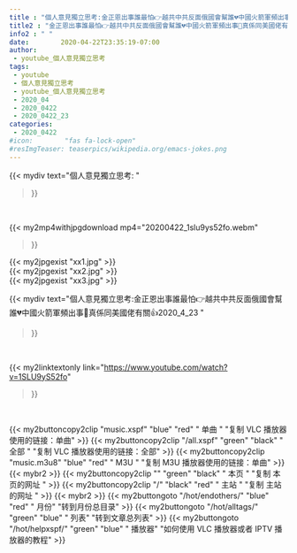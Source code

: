 ```yaml
---
title : "個人意見獨立思考:金正恩出事誰最怕👉越共中共反面俄國會幫誰💔中國火箭軍頻出事🚀真係同美國佬有關👍2020_4_23 "
title2 : "金正恩出事誰最怕👉越共中共反面俄國會幫誰💔中國火箭軍頻出事🚀真係同美國佬有關👍2020_4_23 "
info2 : " "
date:        2020-04-22T23:35:19-07:00
author:
 - youtube_個人意見獨立思考
tags:
 - youtube
 - 個人意見獨立思考
 - youtube_個人意見獨立思考
 - 2020_04
 - 2020_0422
 - 2020_0422_23
categories:
 - 2020_0422
#icon:        "fas fa-lock-open"
#resImgTeaser: teaserpics/wikipedia.org/emacs-jokes.png
---
```


{{< mydiv text="個人意見獨立思考: "
>}}
<br>


{{< my2mp4withjpgdownload mp4="20200422_1slu9ys52fo.webm"
>}}

{{< my2jpgexist "xx1.jpg" >}}<br>
{{< my2jpgexist "xx2.jpg" >}}<br>
{{< my2jpgexist "xx3.jpg" >}}<br>



{{< mydiv text="個人意見獨立思考:金正恩出事誰最怕👉越共中共反面俄國會幫誰💔中國火箭軍頻出事🚀真係同美國佬有關👍2020_4_23 "
>}}
<br>

{{< my2linktextonly link="https://www.youtube.com/watch?v=1SLU9yS52fo"
>}}


<br>

{{< my2buttoncopy2clip "music.xspf"        "blue"   "red"    " 单曲 "  "复制 VLC 播放器使用的链接：单曲" >}} {{< my2buttoncopy2clip "/all.xspf"         "green"  "black"  " 全部 "  "复制 VLC 播放器使用的链接：全部" >}} {{< my2buttoncopy2clip "music.m3u8"        "blue"   "red"    " M3U  "    "复制 M3U 播放器使用的链接：单曲" >}} {{< mybr2 >}} {{< my2buttoncopy2clip ""                  "green"  "black"  " 本页 "    "复制 本页的网址 " >}} {{< my2buttoncopy2clip "/"                 "black"  "red"    " 主站 "    "复制 主站的网址 " >}} {{< mybr2 >}} {{< my2buttongoto      "/hot/endothers/"   "blue"   "red"    " 月份"   "转到月份总目录" >}} {{< my2buttongoto      "/hot/alltags/"     "green"  "blue"   " 列表"   "转到文章总列表" >}} {{< my2buttongoto      "/hot/helpxspf/"    "green"  "blue"   " 播放器" "如何使用 VLC 播放器或者 IPTV 播放器的教程" >}} 
